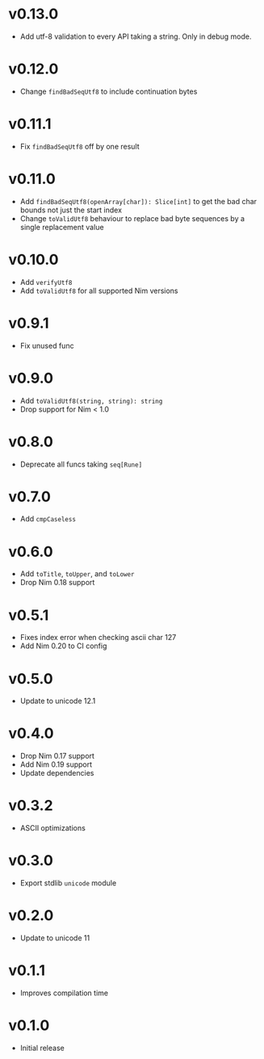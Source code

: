 v0.13.0
==================

* Add utf-8 validation to every API taking a string. Only in debug mode.

v0.12.0
==================

* Change `findBadSeqUtf8` to include continuation bytes

v0.11.1
==================

* Fix `findBadSeqUtf8` off by one result

v0.11.0
==================

* Add `findBadSeqUtf8(openArray[char]): Slice[int]`
  to get the bad char bounds not just the start index
* Change `toValidUtf8` behaviour to replace bad byte sequences
  by a single replacement value

v0.10.0
==================

* Add `verifyUtf8`
* Add `toValidUtf8` for all supported Nim versions

v0.9.1
==================

* Fix unused func

v0.9.0
==================

* Add `toValidUtf8(string, string): string`
* Drop support for Nim < 1.0

v0.8.0
==================

* Deprecate all funcs taking `seq[Rune]`

v0.7.0
==================

* Add `cmpCaseless`

v0.6.0
==================

* Add `toTitle`, `toUpper`, and `toLower`
* Drop Nim 0.18 support

v0.5.1
==================

* Fixes index error when checking ascii char 127
* Add Nim 0.20 to CI config

v0.5.0
==================

* Update to unicode 12.1

v0.4.0
==================

* Drop Nim 0.17 support
* Add Nim 0.19 support
* Update dependencies

v0.3.2
==================

* ASCII optimizations

v0.3.0
==================

* Export stdlib `unicode` module

v0.2.0
==================

* Update to unicode 11

v0.1.1
==================

* Improves compilation time

v0.1.0
==================

* Initial release
